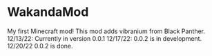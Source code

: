 # WakandaMod
My first Minecraft mod!
This mod adds vibranium from Black Panther.
12/13/22: Currently in version 0.0.1 
12/17/22: 0.0.2 is in development. 
12/20/22 0.0.2 is done.
